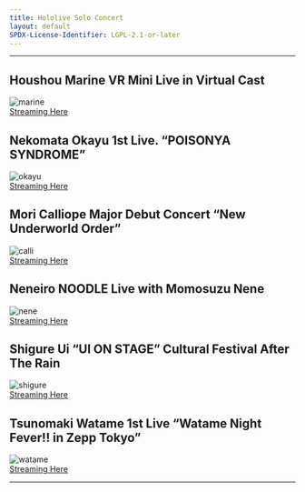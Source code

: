 ```yaml
---
title: Hololive Solo Concert
layout: default
SPDX-License-Identifier: LGPL-2.1-or-later
---
```


---

## Houshou Marine VR Mini Live in Virtual Cast

<div class="container">
  <img class="lazyload" data-src="/assets/images/marine.jpg" alt="marine"/>
</div>
<a href="../marine/" class="button" role="button">
  Streaming Here
</a>

## Nekomata Okayu 1st Live. “POISONYA SYNDROME”

<div class="container">
  <img class="lazyload" data-src="/assets/images/okayu.jpg" alt="okayu"/>
</div>
<a href="../okayu/" class="button" role="button">
  Streaming Here
</a>

## Mori Calliope Major Debut Concert “New Underworld Order”

<div class="container">
  <img class="lazyload" data-src="/assets/images/calli.jpg" alt="calli"/>
</div>
<a href="../calli/" class="button" role="button">
  Streaming Here
</a>

## Neneiro NOODLE Live with Momosuzu Nene

<div class="container">
  <img class="lazyload" data-src="/assets/images/nene.jpg" alt="nene"/>
</div>
<a href="../nene/" class="button" role="button">
  Streaming Here
</a>

## Shigure Ui “UI ON STAGE” Cultural Festival After The Rain

<div class="container">
  <img class="lazyload" data-src="/assets/images/shigure.png" alt="shigure"/>
</div>
<a href="../shigure/" class="button" role="button">
  Streaming Here
</a>

## Tsunomaki Watame 1st Live “Watame Night Fever!! in Zepp Tokyo”

<div class="container">
  <img class="lazyload" data-src="/assets/images/watame.jpg" alt="watame"/>
</div>
<a href="../watame/" class="button" role="button">
  Streaming Here
</a>

---
